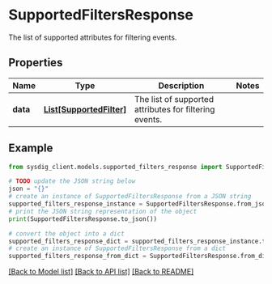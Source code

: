 # SupportedFiltersResponse

The list of supported attributes for filtering events.

## Properties

Name | Type | Description | Notes
------------ | ------------- | ------------- | -------------
**data** | [**List[SupportedFilter]**](SupportedFilter.md) | The list of supported attributes for filtering events. | 

## Example

```python
from sysdig_client.models.supported_filters_response import SupportedFiltersResponse

# TODO update the JSON string below
json = "{}"
# create an instance of SupportedFiltersResponse from a JSON string
supported_filters_response_instance = SupportedFiltersResponse.from_json(json)
# print the JSON string representation of the object
print(SupportedFiltersResponse.to_json())

# convert the object into a dict
supported_filters_response_dict = supported_filters_response_instance.to_dict()
# create an instance of SupportedFiltersResponse from a dict
supported_filters_response_from_dict = SupportedFiltersResponse.from_dict(supported_filters_response_dict)
```
[[Back to Model list]](../README.md#documentation-for-models) [[Back to API list]](../README.md#documentation-for-api-endpoints) [[Back to README]](../README.md)


